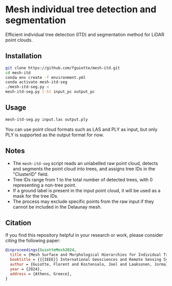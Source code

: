 # Mesh individual tree detection and segmentation

Efficient individual tree detection (ITD) and segmentation method for LiDAR point clouds.

## Installation

```sh
git clone https://github.com/fguiotte/mesh-itd.git
cd mesh-itd
conda env create -f environment.yml
conda activate mesh-itd-seg
./mesh-itd-seg.py <
mesh-itd-seg.py [-h] input_pc output_pc
```

## Usage

```sh
mesh-itd-seg.py input.las output.ply
```

You can use point cloud formats such as LAS and PLY as input, but only PLY is supported as the output format for now.

## Notes

- The `mesh-itd-seg` script reads an unlabelled raw point cloud, detects and segments the point cloud into trees, and assigns tree IDs in the "ClusterID" field.
- Tree IDs range from 1 to the total number of detected trees, with 0 representing a non-tree point.
- If a ground label is present in the input point cloud, it will be used as a mask for the tree IDs.
- The process may exclude specific points from the raw input if they cannot be included in the Delaunay mesh.

## Citation

If you find this repository helpful in your research or work, please consider citing the following paper:

```bib
@inproceedings{GuiotteMesh2024,
  title = {Mesh Surface and Morphological Hierarchies for Individual Tree Detection and Segmentation from {{LiDAR}} Data},
  booktitle = {{{IEEE}} International Geosciences and Remote Sensing Symposium},
  author = {Guiotte, Florent and Kostensalo, Joel and Laaksonen, Jorma},
  year = {2024},
  address = {Athens, Greece},
}
```
